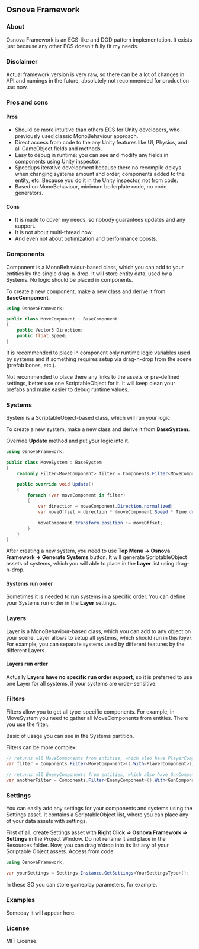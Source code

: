 ## Osnova Framework

### About
Osnova Framework is an ECS-like and DOD pattern implementation. It exists just because any other ECS doesn't fully fit my needs. 

### Disclaimer
Actual framework version is very raw, so there can be a lot of changes in API and namings in the future, absolutely not recommended for production use now.

### Pros and cons

#### Pros
- Should be more intuitive than others ECS for Unity developers, who previously used classic MonoBehaviour approach.
- Direct access from code to the any Unity features like UI, Physics, and all GameObject fields and methods.
- Easy to debug in runtime: you can see and modify any fields in components using Unity inspector.
- Speedups iterative development because there no recompile delays when changing systems amount and order, components added to the entity, etc. Because you do it in the Unity inspector, not from code.
- Based on MonoBehaviour, minimum boilerplate code, no code generators.

#### Cons
- It is made to cover my needs, so nobody guarantees updates and any support.
- It is not about multi-thread now.
- And even not about optimization and performance boosts.

### Components
Component is a MonoBehaviour-based class, which you can add to your entities by the single drag-n-drop. It will store entity data, used by a Systems. No logic should be placed in components.

To create a new component, make a new class and derive it from **BaseComponent**.

```c#
using OsnovaFramework;

public class MoveComponent : BaseComponent
{
    public Vector3 Direction;
    public float Speed;
}
```
It is recommended to place in component only runtime logic variables used by systems and if something requires setup via drag-n-drop from the scene (prefab bones, etc.).

Not recommended to place there any links to the assets or pre-defined settings, better use one ScriptableObject for it.  It will keep clean your prefabs and make easier to debug runtime values.

### Systems
System is a ScriptableObject-based class, which will run your logic.

To create a new system, make a new class and derive it from **BaseSystem**.

Override **Update** method and put your logic into it.

```c#
using OsnovaFramework;

public class MoveSystem : BaseSystem
{
    readonly Filter<MoveComponent> filter = Components.Filter<MoveComponent>();

    public override void Update()
    {
        foreach (var moveComponent in filter)
        {
            var direction = moveComponent.Direction.normalized;
            var moveOffset = direction * (moveComponent.Speed * Time.deltaTime);
            
            moveComponent.transform.position += moveOffset;
        }
    }
}
```

After creating a new system, you need to use **Top Menu -> Osnova Framework -> Generate Systems** button. It will generate ScriptableObject assets of systems, which you will able to place in the **Layer** list using drag-n-drop. 

#### Systems run order
Sometimes it is needed to run systems in a specific order. You can define your Systems run order in the **Layer** settings.

### Layers
Layer is a MonoBehaviour-based class, which you can add to any object on your scene. Layer allows to setup all systems, which should run in this *layer*. For example, you can separate systems used by different features by the different Layers.

#### Layers run order
Actually **Layers have no specific run order support**, so it is preferred to use one Layer for all systems, if your systems are order-sensitive.

### Filters
Filters allow you to get all type-specific components. For example, in MoveSystem you need to gather all MoveComponents from entities. There you use the filter.

Basic of usage you can see in the Systems partition.

Filters can be more complex:
```c#
// returns all MoveComponents from entities, which also have PlayerComponent
var filter = Components.Filter<MoveComponent>().With<PlayerComponent>();

// returns all EnemyComponents from entities, which also have GunComponent and have NO IdleStateComponent
var anotherFilter = Components.Filter<EnemyComponent>().With<GunComponent>().Without<IdleStateComponent>();
```

### Settings
You can easily add any settings for your components and systems using the Settings asset. It contains a ScriptableObject list, where you can place any of your data assets with settings.

First of all, create Settings asset with **Right Click => Osnova Framework => Settings** in the Project Window. Do not rename it and place in the Resources folder. Now, you can drag'n'drop into its list any of your Scriptable Object assets.
Access from code:
```c#
using OsnovaFramework;

var yourSettings = Settings.Instance.GetSettings<YourSettingsType>();
```

In these SO you can store gameplay parameters, for example.

### Examples
Someday it will appear here.

### License
MIT License.